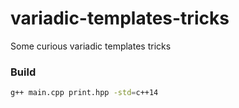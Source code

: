 # variadic-templates-tricks
Some curious variadic templates tricks

### Build
```bash
g++ main.cpp print.hpp -std=c++14
```
